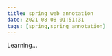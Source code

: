 ```yaml
---
title: spring web annotation
date: 2021-08-08 01:51:31
tags: [spring,spring annotation]
---
```

Learning...
